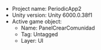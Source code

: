 <!-- UNITY CODE ASSIST INSTRUCTIONS START -->
- Project name: PeriodicApp2
- Unity version: Unity 6000.0.38f1
- Active game object:
  - Name: PanelCrearComunidad
  - Tag: Untagged
  - Layer: UI
<!-- UNITY CODE ASSIST INSTRUCTIONS END -->